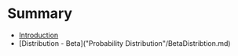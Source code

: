 # Summary

* [Introduction](README.md)
* [Distribution - Beta]("Probability Distribution"/BetaDistribtion.md)

